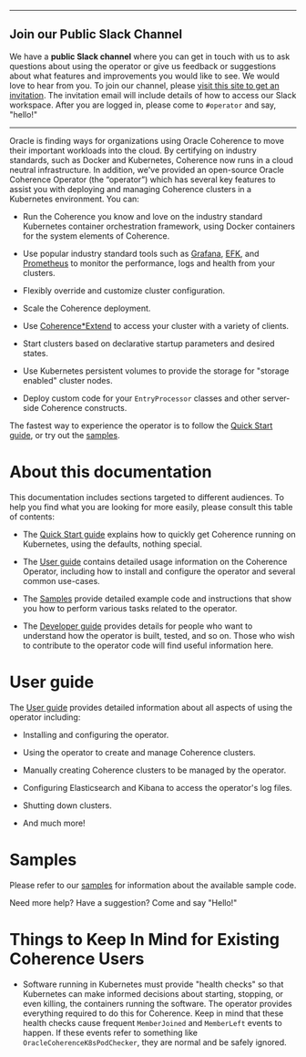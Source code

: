 <!--
Copyright 2018, 2019, Oracle Corporation and/or its affiliates.
All rights reserved.  Licensed under the Universal
Permissive License v 1.0 as shown at
http://oss.oracle.com/licenses/upl.

-->

---------

## Join our Public Slack Channel

We have a **public Slack channel** where you can get in touch with us to
ask questions about using the operator or give us feedback or
suggestions about what features and improvements you would like to see.
We would love to hear from you. To join our channel, please [visit this
site to get an
invitation](https://join.slack.com/t/oraclecoherence/shared_invite/enQtNjA3MTU3MTk0MTE3LWZhMTdhM2E0ZDY2Y2FmZDhiOThlYzJjYTc5NzdkYWVlMzUzODZiNTI4ZWU3ZTlmNDQ4MmE1OTRhOWI1MmIxZjQ).  The
invitation email will include details of how to access our Slack
workspace.  After you are logged in, please come to `#operator` and say,
"hello!"

--------


Oracle is finding ways for organizations using Oracle Coherence to move
their important workloads into the cloud. By certifying on industry
standards, such as Docker and Kubernetes, Coherence now runs in a cloud
neutral infrastructure. In addition, we've provided an open-source
Oracle Coherence Operator (the “operator”) which has several key
features to assist you with deploying and managing Coherence clusters in
a Kubernetes environment. You can:

* Run the Coherence you know and love on the industry standard
  Kubernetes container orchestration framework, using Docker containers
  for the system elements of Coherence.

* Use popular industry standard tools such as
  [Grafana](https://grafana.com/),
  [EFK](https://www.digitalocean.com/community/tutorials/how-to-set-up-an-elasticsearch-fluentd-and-kibana-efk-logging-stack-on-kubernetes), and
  [Prometheus](https://prometheus.io/) to monitor the performance,
  logs and health from your clusters.

* Flexibly override and customize cluster configuration.

* Scale the Coherence deployment.

* Use
  [Coherence*Extend](https://docs.oracle.com/middleware/12213/coherence/develop-remote-clients/building-your-first-extend-application.htm#COHCG5033)
  to access your cluster with a variety of clients.

* Start clusters based on declarative startup parameters and desired
  states.

* Use Kubernetes persistent volumes to provide the storage for "storage
enabled" cluster nodes.

* Deploy custom code for your `EntryProcessor` classes and other
server-side Coherence constructs.

The fastest way to experience the operator is to follow the [Quick Start guide](docs/quickstart.md), or try out the
[samples](docs/samples/README.md).

# About this documentation

This documentation includes sections targeted to different audiences.
To help you find what you are looking for more easily, please consult
this table of contents:

* The [Quick Start guide](docs/quickstart.md) explains how to
  quickly get Coherence running on Kubernetes, using the defaults,
  nothing special.

* The [User guide](docs/user-guide.md) contains detailed usage
  information on the Coherence Operator, including how to install and
  configure the operator and several common use-cases.

* The [Samples](docs/samples/README.md) provide detailed example
  code and instructions that show you how to perform various tasks
  related to the operator.

* The [Developer guide](docs/developer.md) provides details for people
  who want to understand how the operator is built, tested, and so
  on. Those who wish to contribute to the operator code will find useful
  information here.
  
<!--
* The [Contributing](#contributing-to-the-operator) section provides information about contribution requirements.
-->

# User guide

The [User guide](docs/user-guide.md) provides detailed information
about all aspects of using the operator including:

* Installing and configuring the operator.

* Using the operator to create and manage Coherence clusters.

* Manually creating Coherence clusters to be managed by the operator.

* Configuring Elasticsearch and Kibana to access the operator's log files.

* Shutting down clusters.

* And much more!

# Samples

Please refer to our [samples](docs/samples/README.md) for
information about the available sample code.

Need more help? Have a suggestion? Come and say "Hello!"

# Things to Keep In Mind for Existing Coherence Users

* Software running in Kubernetes must provide "health checks" so that
  Kubernetes can make informed decisions about starting, stopping, or
  even killing, the containers running the software.  The operator
  provides everything required to do this for Coherence.  Keep in mind
  that these health checks cause frequent `MemberJoined` and
  `MemberLeft` events to happen.  If these events refer to something
  like `OracleCoherenceK8sPodChecker`, they are normal and be safely
  ignored.

